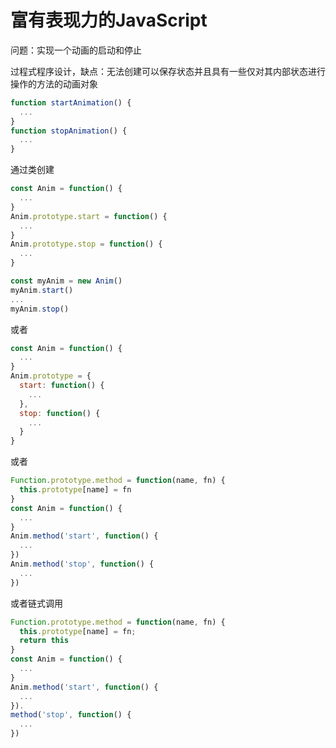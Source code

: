 # 富有表现力的JavaScript

问题：实现一个动画的启动和停止

过程式程序设计，缺点：无法创建可以保存状态并且具有一些仅对其内部状态进行操作的方法的动画对象

```javascript
function startAnimation() {
  ...
}
function stopAnimation() {
  ...
}
```

通过类创建

```javascript
const Anim = function() {
  ...
}
Anim.prototype.start = function() {
  ...
}
Anim.prototype.stop = function() {
  ...
}

const myAnim = new Anim()
myAnim.start()
...
myAnim.stop()
```

或者

```javascript
const Anim = function() {
  ...
}
Anim.prototype = {
  start: function() {
    ...
  },
  stop: function() {
    ...
  }
}
```

或者

```javascript
Function.prototype.method = function(name, fn) {
  this.prototype[name] = fn
}
const Anim = function() {
  ...
}
Anim.method('start', function() {
  ...
})
Anim.method('stop', function() {
  ...
})
```

或者链式调用

```javascript
Function.prototype.method = function(name, fn) {
  this.prototype[name] = fn;
  return this
}
const Anim = function() {
  ...
}
Anim.method('start', function() {
  ...
}).
method('stop', function() {
  ...
})
```